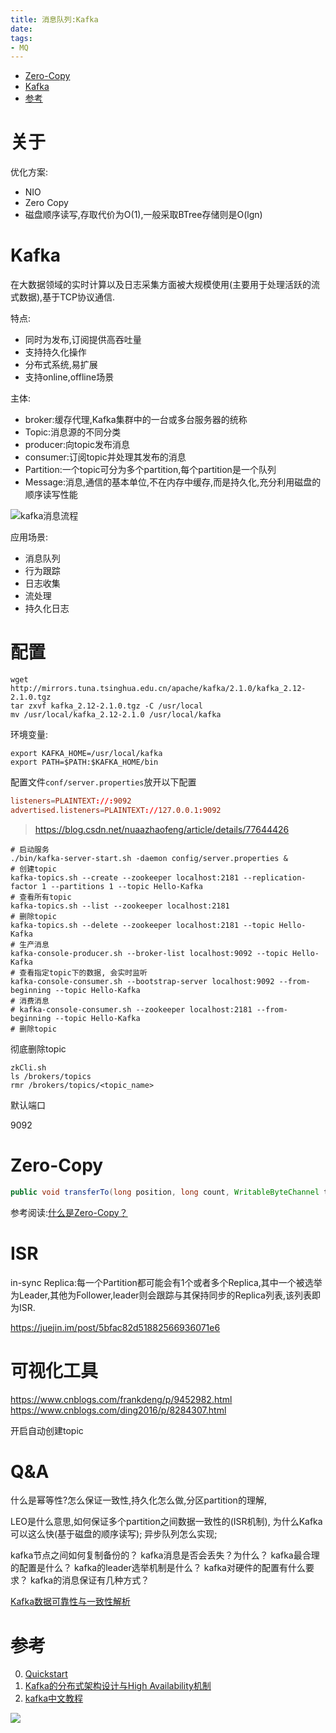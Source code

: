 ```yaml
---
title: 消息队列:Kafka
date: 
tags:
- MQ
---
```

<!-- TOC -->

- [Zero-Copy](#zero-copy)
- [Kafka](#kafka)
- [参考](#参考)

<!-- /TOC -->

# 关于

优化方案:

* NIO
* Zero Copy
* 磁盘顺序读写,存取代价为O(1),一般采取BTree存储则是O(lgn)

# Kafka

在大数据领域的实时计算以及日志采集方面被大规模使用(主要用于处理活跃的流式数据),基于TCP协议通信.

特点:

* 同时为发布,订阅提供高吞吐量
* 支持持久化操作
* 分布式系统,易扩展
* 支持online,offline场景

主体:

* broker:缓存代理,Kafka集群中的一台或多台服务器的统称
* Topic:消息源的不同分类
* producer:向topic发布消息
* consumer:订阅topic并处理其发布的消息
* Partition:一个topic可分为多个partition,每个partition是一个队列
* Message:消息,通信的基本单位,不在内存中缓存,而是持久化,充分利用磁盘的顺序读写性能

![kafka消息流程](https://raw.githubusercontent.com/LuVx21/doc/master/source/_posts/99.img/kafka_msg.png)

应用场景:

* 消息队列
* 行为跟踪
* 日志收集
* 流处理
* 持久化日志

# 配置
```shell
wget http://mirrors.tuna.tsinghua.edu.cn/apache/kafka/2.1.0/kafka_2.12-2.1.0.tgz
tar zxvf kafka_2.12-2.1.0.tgz -C /usr/local
mv /usr/local/kafka_2.12-2.1.0 /usr/local/kafka
```

环境变量:
```shell
export KAFKA_HOME=/usr/local/kafka
export PATH=$PATH:$KAFKA_HOME/bin
```

配置文件`conf/server.properties`放开以下配置
```conf
listeners=PLAINTEXT://:9092
advertised.listeners=PLAINTEXT://127.0.0.1:9092
```
> https://blog.csdn.net/nuaazhaofeng/article/details/77644426


```shell
# 启动服务
./bin/kafka-server-start.sh -daemon config/server.properties &
# 创建topic
kafka-topics.sh --create --zookeeper localhost:2181 --replication-factor 1 --partitions 1 --topic Hello-Kafka
# 查看所有topic
kafka-topics.sh --list --zookeeper localhost:2181
# 删除topic
kafka-topics.sh --delete --zookeeper localhost:2181 --topic Hello-Kafka
# 生产消息
kafka-console-producer.sh --broker-list localhost:9092 --topic Hello-Kafka
# 查看指定topic下的数据, 会实时监听
kafka-console-consumer.sh --bootstrap-server localhost:9092 --from-beginning --topic Hello-Kafka
# 消费消息
# kafka-console-consumer.sh --zookeeper localhost:2181 --from-beginning --topic Hello-Kafka
# 删除topic
```

彻底删除topic
```shell
zkCli.sh
ls /brokers/topics
rmr /brokers/topics/<topic_name>
```

默认端口

9092

# Zero-Copy

```java
public void transferTo(long position, long count, WritableByteChannel target);
```

参考阅读:[什么是Zero-Copy？](https://blog.csdn.net/u013256816/article/details/52589524)



# ISR

in-sync Replica:每一个Partition都可能会有1个或者多个Replica,其中一个被选举为Leader,其他为Follower,leader则会跟踪与其保持同步的Replica列表,该列表即为ISR.

https://juejin.im/post/5bfac82d51882566936071e6



# 可视化工具


https://www.cnblogs.com/frankdeng/p/9452982.html
https://www.cnblogs.com/ding2016/p/8284307.html



开启自动创建topic




# Q&A

什么是幂等性?怎么保证一致性,持久化怎么做,分区partition的理解,

LEO是什么意思,如何保证多个partition之间数据一致性的(ISR机制),
为什么Kafka可以这么快(基于磁盘的顺序读写);
异步队列怎么实现;

kafka节点之间如何复制备份的？
kafka消息是否会丢失？为什么？
kafka最合理的配置是什么？
kafka的leader选举机制是什么？
kafka对硬件的配置有什么要求？
kafka的消息保证有几种方式？

[Kafka数据可靠性与一致性解析](https://blog.csdn.net/lizhitao/article/details/52296102)

# 参考

0. [Quickstart](https://kafka.apache.org/quickstart)
1. [Kafka的分布式架构设计与High Availability机制](http://josh-persistence.iteye.com/blog/2234636)
2. [kafka中文教程](http://orchome.com/kafka/index#/collapse-1005)

[![](https://static.segmentfault.com/v-5b1df2a7/global/img/creativecommons-cc.svg)](https://creativecommons.org/licenses/by-nc-nd/4.0/)
